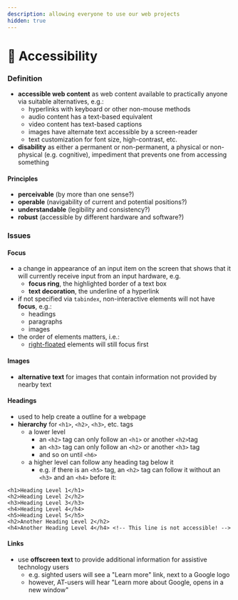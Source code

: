 ```yaml
---
description: allowing everyone to use our web projects
hidden: true
---
```


# 🚧 Accessibility

### Definition

* **accessible web content** as web content available to practically anyone via suitable alternatives, e.g.:
  * hyperlinks with keyboard or other non-mouse methods
  * audio content has a text-based equivalent
  * video content has text-based captions
  * images have alternate text accessible by a screen-reader
  * text customization for font size, high-contrast, etc.
* **disability** as either a permanent or non-permanent, a physical or non-physical (e.g. cognitive), impediment that prevents one from accessing something

#### Principles

* **perceivable** (by more than one sense?)
* **operable** (navigability of current and potential positions?)
* **understandable** (legibility and consistency?)
* **robust** (accessible by different hardware and software?)

### Issues

#### Focus

* a change in appearance of an input item on the screen that shows that it will currently receive input from an input hardware, e.g.
  * **focus ring**, the highlighted border of a text box
  * **text decoration**, the underline of a hyperlink
* if not specified via `tabindex`, non-interactive elements will not have **focus**, e.g.:
  * headings
  * paragraphs
  * images
* the order of elements matters, i.e.:
  * [right-floated](https://developer.mozilla.org/en-US/docs/Web/CSS/float) elements will still focus first

#### Images

* **alternative text** for images that contain information not provided by nearby text&#x20;

#### Headings

* used to help create a outline for a webpage
* **hierarchy** for `<h1>`, `<h2>`, `<h3>`, etc. tags&#x20;
  * a lower level
    * an `<h2>` tag can only follow an `<h1>` or another `<h2>`tag
    * an `<h3>` tag can only follow an `<h2>` or another `<h3>` tag
    * and so on until `<h6>`
  * a higher level can follow any heading tag below it
    * e.g. if there is an `<h5>` tag, an `<h2>` tag can follow it without an `<h3>` and an `<h4>` before it:

```markup
<h1>Heading Level 1</h1>
<h2>Heading Level 2</h2>
<h3>Heading Level 3</h3>
<h4>Heading Level 4</h4>
<h5>Heading Level 5</h5>
<h2>Another Heading Level 2</h2>
<h4>Another Heading Level 4</h4> <!-- This line is not accessible! -->
```

#### Links

* use **offscreen text** to provide additional information for assistive technology users
  * e.g. sighted users will see a "Learn more" link, next to a Google logo
  * however, AT-users will hear "Learn more about Google, opens in a new window"

